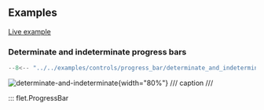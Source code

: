 ## Examples

[Live example](https://flet-controls-gallery.fly.dev/displays/progressbar)

### Determinate and indeterminate progress bars

```python
--8<-- "../../examples/controls/progress_bar/determinate_and_indeterminate.py"
```

![determinate-and-indeterminate](../examples/controls/progress_bar/media/determinate_and_indeterminate.gif){width="80%"}
/// caption
///

::: flet.ProgressBar
